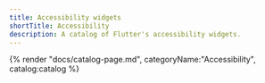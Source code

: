```yaml
---
title: Accessibility widgets
shortTitle: Accessibility
description: A catalog of Flutter's accessibility widgets.
---
```


{% render "docs/catalog-page.md", categoryName:"Accessibility", catalog:catalog %}
